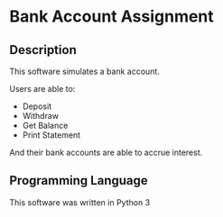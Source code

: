 # Bank Account Assignment

## Description

This software simulates a bank account.

Users are able to:
- Deposit
- Withdraw
- Get Balance
- Print Statement

And their bank accounts are able to accrue interest.

## Programming Language
This software was written in Python 3
